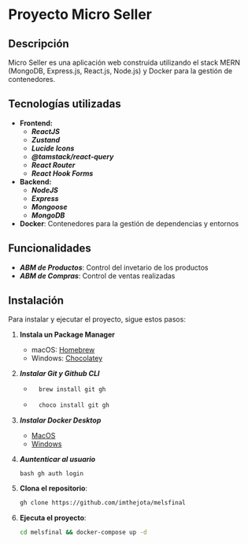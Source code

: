 # Proyecto Micro Seller

## Descripción

Micro Seller es una aplicación web construida utilizando el stack MERN (MongoDB, Express.js, React.js, Node.js) y Docker para la gestión de contenedores.

## Tecnologías utilizadas

- **Frontend:**
  - **_ReactJS_**
  - **_Zustand_**
  - **_Lucide Icons_**
  - **_@tamstack/react-query_**
  - **_React Router_**
  - **_React Hook Forms_**
- **Backend:**
  - **_NodeJS_**
  - **_Express_**
  - **_Mongoose_**
  - **_MongoDB_**
- **Docker**: Contenedores para la gestión de dependencias y entornos

## Funcionalidades

- **_ABM de Productos_**: Control del invetario de los productos
- **_ABM de Compras_**: Control de ventas realizadas

## Instalación

Para instalar y ejecutar el proyecto, sigue estos pasos:

1. **Instala un Package Manager**

   - macOS: [Homebrew](https://brew.sh/)
   - Windows: [Chocolatey](https://chocolatey.org/install)

2. **_Instalar Git y Github CLI_**
   - ```bash
       brew install git gh
     ```
   - ```bash
       choco install git gh
     ```
3. **_Instalar Docker Desktop_**
   - [MacOS](https://docs.docker.com/desktop/install/mac-install/)
   - [Windows](https://docs.docker.com/desktop/install/windows-install/)
4. **_Auntenticar al usuario_**

   ```
   bash gh auth login
   ```

5. **Clona el repositorio**:
   ```bash
   gh clone https://github.com/imthejota/melsfinal
   ```
6. **Ejecuta el proyecto**:
   ```bash
   cd melsfinal && docker-compose up -d
   ```
